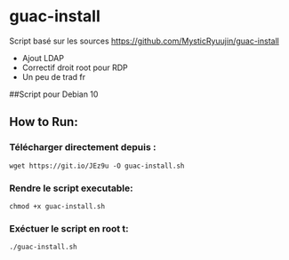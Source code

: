 # guac-install
Script basé sur les sources https://github.com/MysticRyuujin/guac-install
 - Ajout LDAP
 - Correctif droit root pour RDP
 - Un peu de trad fr

##Script pour Debian 10

## How to Run:

### Télécharger directement depuis :

`wget https://git.io/JEz9u -O guac-install.sh`

### Rendre le script executable:

`chmod +x guac-install.sh`

### Exéctuer le script en root t:

`./guac-install.sh`
